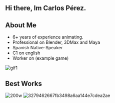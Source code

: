 ## Hi there, Im Carlos Pérez.

## About Me

- 6+ years of experience animating.
- Professional on Blender, 3DMax and Maya
- Spanish Native-Speaker
- C1 on english
- Worker on (example game)

![gif1](https://github.com/user-attachments/assets/a6d640e8-d5bc-4439-87c3-f60195216bab)

## Best Works

![200w](https://github.com/user-attachments/assets/5cc02033-7bf1-436b-bd7f-c4eb356e9ae2)
![3279462667fb3498a6aa144e7cdea2ae](https://github.com/user-attachments/assets/e623ab0d-4fd1-4f55-98a5-9a23fbf03fd7)

<!--
**vvgo12345/vvgo12345** is a ✨ _special_ ✨ repository because its `README.md` (this file) appears on your GitHub profile.

Here are some ideas to get you started:

- 🔭 I’m currently working on ...
- 🌱 I’m currently learning ...
- 👯 I’m looking to collaborate on ...
- 🤔 I’m looking for help with ...
- 💬 Ask me about ...
- 📫 How to reach me: ...
- 😄 Pronouns: ...
- ⚡ Fun fact: ...
-->
